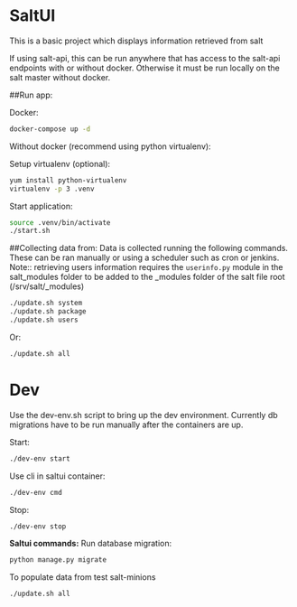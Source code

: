 # SaltUI

This is a basic project which displays information retrieved from salt

If using salt-api, this can be run anywhere that has access to the salt-api endpoints 
with or without docker.
Otherwise it must be run locally on the salt master without docker.


##Run app:

Docker:
```bash
docker-compose up -d
```

Without docker (recommend using python virtualenv):

Setup virtualenv (optional):
```bash
yum install python-virtualenv
virtualenv -p 3 .venv
```

Start application:
```bash
source .venv/bin/activate
./start.sh
```

##Collecting data from:
Data is collected running the following commands.  These can be ran manually or using a scheduler such as cron or jenkins. 
Note:: retrieving users information requires the `userinfo.py` module in the salt_modules folder to be added to the _modules folder of the salt file root (/srv/salt/_modules)

```bash
./update.sh system
./update.sh package
./update.sh users
```
Or:
```bash
./update.sh all
```

# Dev
Use the dev-env.sh script to bring up the dev environment.  Currently db migrations
have to be run manually after the containers are up.

Start:
```bash
./dev-env start
```

Use cli in saltui container:
```bash
./dev-env cmd
```

Stop:
```bash
./dev-env stop
```

**Saltui commands:**
Run database migration:
```bash
python manage.py migrate
```

To populate data from test salt-minions
```bash
./update.sh all
```

